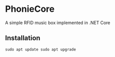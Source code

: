 # PhonieCore
A simple RFID music box implemented in .NET Core

## Installation
`sudo apt update
 sudo apt upgrade
`
